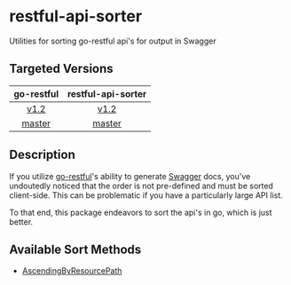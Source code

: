 # restful-api-sorter
Utilities for sorting go-restful api's for output in Swagger

## Targeted Versions

| go-restful | restful-api-sorter |
| :---: | :---: |
| [v1.2](https://github.com/emicklei/go-restful/tree/v1.2) | [v1.2](https://github.com/myENA/restful-api-sorter/tree/v1.2) |
| [master](https://github.com/emicklei/go-restful) | [master](https://github.com/myENA/restful-api-sorter/tree/master) |

## Description

If you utilize [go-restful](https://github.com/emicklei/go-restful)'s ability to generate [Swagger](http://swagger.io/)
docs, you've undoutedly noticed that the order is not pre-defined and must be sorted client-side.  This can be
problematic if you have a particularly large API list.

To that end, this package endeavors to sort the api's in go, which is just better.

## Available Sort Methods

- [AscendingByResourcePath](./sorters#L8)
